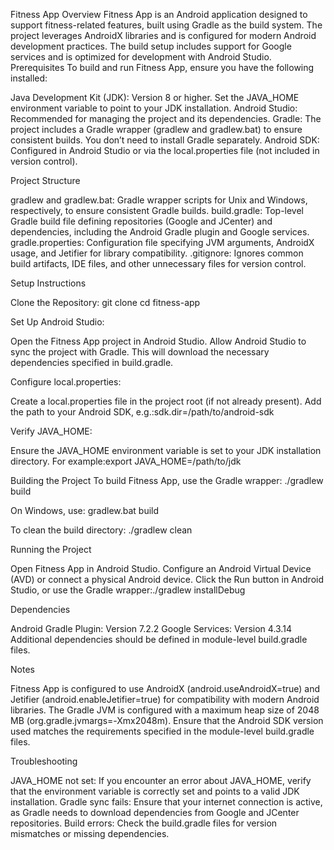 Fitness App
Overview
Fitness App is an Android application designed to support fitness-related features, built using Gradle as the build system. The project leverages AndroidX libraries and is configured for modern Android development practices. The build setup includes support for Google services and is optimized for development with Android Studio.
Prerequisites
To build and run Fitness App, ensure you have the following installed:

Java Development Kit (JDK): Version 8 or higher. Set the JAVA_HOME environment variable to point to your JDK installation.
Android Studio: Recommended for managing the project and its dependencies.
Gradle: The project includes a Gradle wrapper (gradlew and gradlew.bat) to ensure consistent builds. You don’t need to install Gradle separately.
Android SDK: Configured in Android Studio or via the local.properties file (not included in version control).

Project Structure

gradlew and gradlew.bat: Gradle wrapper scripts for Unix and Windows, respectively, to ensure consistent Gradle builds.
build.gradle: Top-level Gradle build file defining repositories (Google and JCenter) and dependencies, including the Android Gradle plugin and Google services.
gradle.properties: Configuration file specifying JVM arguments, AndroidX usage, and Jetifier for library compatibility.
.gitignore: Ignores common build artifacts, IDE files, and other unnecessary files for version control.

Setup Instructions

Clone the Repository:
git clone <repository-url>
cd fitness-app


Set Up Android Studio:

Open the Fitness App project in Android Studio.
Allow Android Studio to sync the project with Gradle. This will download the necessary dependencies specified in build.gradle.


Configure local.properties:

Create a local.properties file in the project root (if not already present).
Add the path to your Android SDK, e.g.:sdk.dir=/path/to/android-sdk




Verify JAVA_HOME:

Ensure the JAVA_HOME environment variable is set to your JDK installation directory. For example:export JAVA_HOME=/path/to/jdk





Building the Project
To build Fitness App, use the Gradle wrapper:
./gradlew build

On Windows, use:
gradlew.bat build

To clean the build directory:
./gradlew clean

Running the Project

Open Fitness App in Android Studio.
Configure an Android Virtual Device (AVD) or connect a physical Android device.
Click the Run button in Android Studio, or use the Gradle wrapper:./gradlew installDebug



Dependencies

Android Gradle Plugin: Version 7.2.2
Google Services: Version 4.3.14
Additional dependencies should be defined in module-level build.gradle files.

Notes

Fitness App is configured to use AndroidX (android.useAndroidX=true) and Jetifier (android.enableJetifier=true) for compatibility with modern Android libraries.
The Gradle JVM is configured with a maximum heap size of 2048 MB (org.gradle.jvmargs=-Xmx2048m).
Ensure that the Android SDK version used matches the requirements specified in the module-level build.gradle files.

Troubleshooting

JAVA_HOME not set: If you encounter an error about JAVA_HOME, verify that the environment variable is correctly set and points to a valid JDK installation.
Gradle sync fails: Ensure that your internet connection is active, as Gradle needs to download dependencies from Google and JCenter repositories.
Build errors: Check the build.gradle files for version mismatches or missing dependencies.

